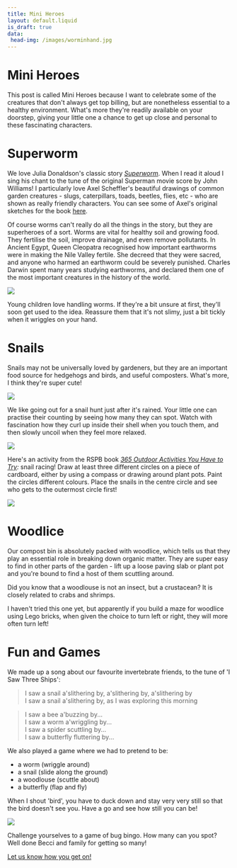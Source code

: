 ```yaml
---
title: Mini Heroes
layout: default.liquid
is_draft: true
data:
 head-img: /images/worminhand.jpg 
---
```

# Mini Heroes

This post is called Mini Heroes because I want to celebrate some of the creatures that don't always get top billing, but are nonetheless essential to a healthy environment. What's more they're readily available on your doorstep, giving your little one a chance to get up close and personal to these fascinating characters. 

# Superworm 

We love Julia Donaldson's classic story *[Superworm](https://www.youtube.com/watch?v=0keNDquvZEE&t=43s)*. When I read it aloud I sing his chant to the tune of the original Superman movie score by John Williams! I particularly love Axel Scheffler's beautiful drawings of common garden creatures - slugs, caterpillars, toads, beetles, flies, etc - who are shown as really friendly characters. You can see some of Axel's original sketches for the book [here](https://axelscheffler.com/books-with-julia-donaldson/superworm). 

Of course worms can't really do all the things in the story, but they are superheroes of a sort. Worms are vital for healthy soil and growing food. They fertilise the soil, improve drainage, and even remove pollutants. In Ancient Egypt, Queen Cleopatra recognised how important earthworms were in making the Nile Valley fertile. She decreed that they were sacred, and anyone who harmed an earthworm could be severely punished. Charles Darwin spent many years studying earthworms, and declared them one of the most important creatures in the history of the world. 

![](/images/wormhandling.jpg)

Young children love handling worms. If they're a bit unsure at first, they'll soon get used to the idea. Reassure them that it's not slimy, just a bit tickly when it wriggles on your hand. 

# Snails

Snails may not be universally loved by gardeners, but they are an important food source for hedgehogs and birds, and useful composters. What's more, I think they're super cute! 

![](/images/snailchomping.jpg)

We like going out for a snail hunt just after it's rained. Your little one can practise their counting by seeing how many they can spot. Watch with fascination how they curl up inside their shell when you touch them, and then slowly uncoil when they feel more relaxed. 

![](/images/snailonfence.jpg)

Here's an activity from the RSPB book *[365 Outdoor Activities You Have to Try](https://shopping.rspb.org.uk/outdoor-activity-books/rspb-365-outdoor-activities-you-have-to-try.html):* snail racing! Draw at least three different circles on a piece of cardboard, either by using a compass or drawing around plant pots. Paint the circles different colours. Place the snails in the centre circle and see who gets to the outermost circle first! 

![](/images/snailrace.jpg)

# Woodlice
Our compost bin is absolutely packed with woodlice, which tells us that they play an essential role in breaking down organic matter. They are super easy to find in other parts of the garden - lift up a loose paving slab or plant pot and you're bound to find a host of them scuttling around. 

Did you know that a woodlouse is not an insect, but a crustacean? It is closely related to crabs and shrimps. 

I haven't tried this one yet, but apparently if you build a maze for woodlice using Lego bricks, when given the choice to turn left or right, they will more often turn left! 

# Fun and Games

We made up a song about our favourite invertebrate friends, to the tune of 'I Saw Three Ships': 

>I saw a snail a'slithering by, a'slithering by, a'slithering by<br>
>I saw a snail a'slithering by, as I was exploring this morning<br>

>I saw a bee a'buzzing by...<br>
>I saw a worm a'wriggling by...<br>
>I saw a spider scuttling by...<br>
>I saw a butterfly fluttering by...<br>

We also played a game where we had to pretend to be: 
* a worm (wriggle around)
* a snail (slide along the ground)
* a woodlouse (scuttle about)
* a butterfly (flap and fly)

When I shout 'bird', you have to duck down and stay very very still so that the bird doesn't see you. Have a go and see how still you can be! 

![](/images/bugbingo.jpg) 

Challenge yourselves to a game of bug bingo. How many can you spot? Well done Becci and family for getting so many! 

[Let us know how you get on!](https://www.facebook.com/wildberrywood/)
